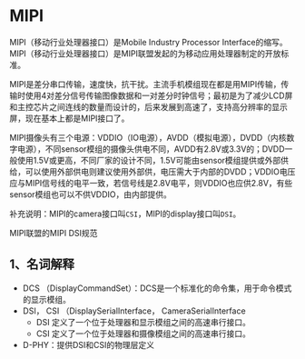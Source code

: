 # MIPI

MIPI（移动行业处理器接口）是Mobile Industry Processor Interface的缩写。MIPI（移动行业处理器接口）是MIPI联盟发起的为移动应用处理器制定的开放标准。

MIPI是差分串口传输，速度快，抗干扰。主流手机模组现在都是用MIPI传输，传输时使用4对差分信号传输图像数据和一对差分时钟信号；最初是为了减少LCD屏和主控芯片之间连线的数量而设计的，后来发展到高速了，支持高分辨率的显示屏，现在基本上都是MIPI接口了。

MIPI摄像头有三个电源：VDDIO（IO电源），AVDD（模拟电源），DVDD（内核数字电源），不同sensor模组的摄像头供电不同，AVDD有2.8V或3.3V的；DVDD一般使用1.5V或更高，不同厂家的设计不同，1.5V可能由sensor模组提供或外部供给，可以使用外部供电则建议使用外部供，电压需大于内部的DVDD；VDDIO电压应与MIPI信号线的电平一致，若信号线是2.8V电平，则VDDIO也应供2.8V，有些sensor模组也可以不供VDDIO，由内部提供。

补充说明：MIPI的camera接口叫`CSI`，MIPI的display接口叫`DSI`。

MIPI联盟的MIPI DSI规范
　　
## 1、名词解释

* DCS （DisplayCommandSet）：DCS是一个标准化的命令集，用于命令模式的显示模组。
* DSI， CSI （DisplaySerialInterface， CameraSerialInterface
	* DSI 定义了一个位于处理器和显示模组之间的高速串行接口。
	* CSI 定义了一个位于处理器和摄像模组之间的高速串行接口。
* D-PHY：提供DSI和CSI的物理层定义